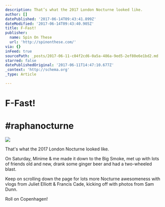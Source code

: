```yaml
---
description: That’s what the 2017 London Nocturne looked like.
author: []
datePublished: '2017-06-14T09:43:41.899Z'
dateModified: '2017-06-14T09:43:40.905Z'
title: F-Fast!
publisher:
  name: Spin On These
  url: 'http://spinonthese.com/'
via: {}
inFeed: true
sourcePath: _posts/2017-06-11-c04f2cd6-0a5a-486a-9ed5-2ef80e6e1bd2.md
starred: false
datePublishedOriginal: '2017-06-11T14:47:10.677Z'
_context: 'http://schema.org'
_type: Article

---
```

# F-Fast!

# \#raphanocturne
![](https://the-grid-user-content.s3-us-west-2.amazonaws.com/cca51685-0943-45c3-b0f5-9f6c26c10201.jpg)

That's what the 2017 London Nocturne looked like.

On Saturday, Minime & me made it down to the Big Smoke, met up with lots of friends old and new, drank some ginger beer and had a two-wheeled blast.

Keep on scrolling down the page for lots more Nocturne awesomeness with vlogs from Juliet Elliott & Francis Cade, kicking off with photos from Sam Dunn.

Roll on Copenhagen!